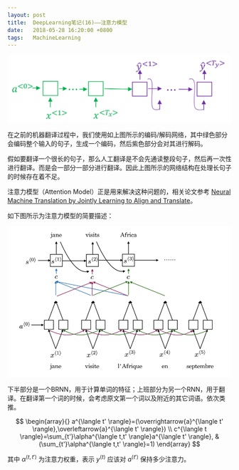 ```yaml
---
layout: post
title:  DeepLearning笔记(16)——注意力模型
date:   2018-05-28 16:20:00 +0800
tags:   MachineLearning
---
```


![](./img/2018/05/28/16-1.png)

在之前的机器翻译过程中，我们使用如上图所示的编码/解码网络，其中绿色部分会编码整个输入的句子，生成一个编码，然后紫色部分会对其进行解码。

假如要翻译一个很长的句子，那么人工翻译是不会先通读整段句子，然后再一次性进行翻译。而是会一部分一部分进行翻译。因此上图所示的网络结构在处理长句子的时候存在着不足。

注意力模型（Attention Model）正是用来解决这种问题的，相关论文参考 [Neural Machine Translation by Jointly Learning to Align and Translate](https://arxiv.org/abs/1409.0473)。

如下图所示为注意力模型的简要描述：

![](./img/2018/05/28/16-2.png)

下半部分是一个BRNN，用于计算单词的特征；上班部分为另一个RNN，用于翻译。在翻译第一个词的时候，会考虑原文第一个词以及附近的其它词语。依次类推。

$$
\begin{array}{}
a^{\langle t' \rangle}=(\overrightarrow{a}^{\langle t' \rangle},\overleftarrow{a}^{\langle t' \rangle}) \\
c^{\langle t \rangle}=\sum_{t'}\alpha^{\langle t,t' \rangle}a^{\langle t' \rangle}, & (\sum_{t'}\alpha^{\langle t,t' \rangle}=1)
\end{array}
$$

其中 $\alpha^{\langle t,t' \rangle}$ 为注意力权重，表示 $y^{\langle t \rangle}$ 应该对 $a^{\langle t' \rangle}$ 保持多少注意力。
